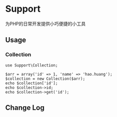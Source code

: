 # Support

为PHP的日常开发提供小巧便捷的小工具

## Usage

### Collection

```
use Support\Collection;

$arr = array('id' => 1, 'name' => 'hao.huang');
$collection = new Collection($arr);
echo $collection['id'];
echo $collection->id;
echo $collection->get('id');
```

## Change Log
